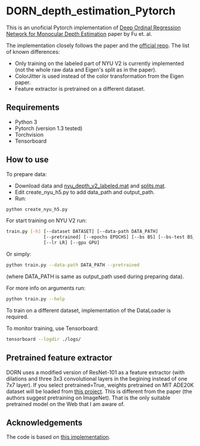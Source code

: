 # DORN_depth_estimation_Pytorch

This is an unoficial Pytorch implementation of [Deep Ordinal Regression Network for Monocular Depth Estimation](http://arxiv.org/abs/1806.02446) paper by Fu et. al.

The implementation closely follows the paper and the [official repo](https://github.com/hufu6371/DORN). The list of known differences:
 - Only training on the labeled part of NYU V2 is currently implemented (not the whole raw data and Eigen's split as in the paper).
 - ColorJitter is used instead of the color transformation from the Eigen paper.
 - Feature extractor is pretrained on a different dataset.

## Requirements

 - Python 3
 - Pytorch (version 1.3 tested)
 - Torchvision
 - Tensorboard

## How to use

To prepare data:
 - Download data and [nyu_depth_v2_labeled.mat](http://horatio.cs.nyu.edu/mit/silberman/nyu_depth_v2/nyu_depth_v2_labeled.mat) and [splits.mat](http://horatio.cs.nyu.edu/mit/silberman/indoor_seg_sup/splits.mat).
 - Edit create_nyu_h5.py to add data_path and output_path.
 - Run:
  ```bash
  python create_nyu_h5.py
  ```

For start training on NYU V2 run:
  ```bash
  train.py [-h] [--dataset DATASET] [--data-path DATA_PATH]
                [--pretrained] [--epochs EPOCHS] [--bs BS] [--bs-test BS_TEST]
                [--lr LR] [--gpu GPU]
  ```
Or simply:
  ```bash
  python train.py --data-path DATA_PATH --pretrained
  ```
(where DATA_PATH is same as output_path used during preparing data).

For more info on arguments run:
  ```bash
  python train.py --help
  ```

To train on a different dataset, implementation of the DataLoader is required.

To monitor training, use Tensorboard:
  ```bash
  tensorboard --logdir ./logs/
  ```


## Pretrained feature extractor

DORN uses a modified version of ResNet-101 as a feature extractor (with dilations and three 3x3 convolutional layers in the begining instead of one 7x7 layer). If you select pretrained=True, weights pretrained on MIT ADE20K dataset will be loaded from [this project](https://github.com/CSAILVision/semantic-segmentation-pytorch). This is different from the paper (the authors suggest pretraining on ImageNet). That is the only suitable pretrained model on the Web that I am aware of.

## Acknowledgements

The code is based on [this implementation](https://github.com/dontLoveBugs/DORN_pytorch).